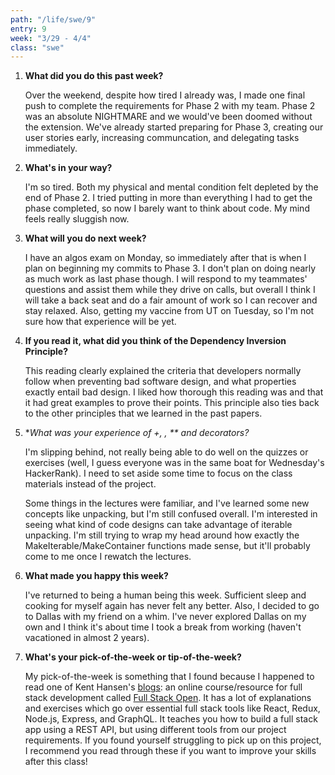 ```yaml
---
path: "/life/swe/9"
entry: 9
week: "3/29 - 4/4"
class: "swe"
---
```


1. **What did you do this past week?**

    Over the weekend, despite how tired I already was, I made one final push to complete the requirements for Phase 2 with my team. Phase 2 was an absolute NIGHTMARE and we would've been doomed without the extension. We've already started preparing for Phase 3, creating our user stories early, increasing communcation, and delegating tasks immediately.

1. **What's in your way?**

    I'm so tired. Both my physical and mental condition felt depleted by the end of Phase 2. I tried putting in more than everything I had to get the phase completed, so now I barely want to think about code. My mind feels really sluggish now.

1. **What will you do next week?**

    I have an algos exam on Monday, so immediately after that is when I plan on beginning my commits to Phase 3. I don't plan on doing nearly as much work as last phase though. I will respond to my teammates' questions and assist them while they drive on calls, but overall I think I will take a back seat and do a fair amount of work so I can recover and stay relaxed. Also, getting my vaccine from UT on Tuesday, so I'm not sure how that experience will be yet.

1. **If you read it, what did you think of the Dependency Inversion Principle?**

    This reading clearly explained the criteria that developers normally follow when preventing bad software design, and what properties exactly entail bad design. I liked how thorough this reading was and that it had great examples to prove their points. This principle also ties back to the other principles that we learned in the past papers.

1. **What was your experience of +, *, ** and decorators?**

    I'm slipping behind, not really being able to do well on the quizzes or exercises (well, I guess everyone was in the same boat for Wednesday's HackerRank). I need to set aside some time to focus on the class materials instead of the project.
    
    Some things in the lectures were familiar, and I've learned some new concepts like unpacking, but I'm still confused overall. I'm interested in seeing what kind of code designs can take advantage of iterable unpacking. I'm still trying to wrap my head around how exactly the MakeIterable/MakeContainer functions made sense, but it'll probably come to me once I rewatch the lectures.

1. **What made you happy this week?**

    I've returned to being a human being this week. Sufficient sleep and cooking for myself again has never felt any better. Also, I decided to go to Dallas with my friend on a whim. I've never explored Dallas on my own and I think it's about time I took a break from working (haven't vacationed in almost 2 years).

1. **What's your pick-of-the-week or tip-of-the-week?**

    My pick-of-the-week is something that I found because I happened to read one of Kent Hansen's [blogs](https://kenthansen98.medium.com/cs-373-spring-2021-kent-hansen-4-2d1f326ba385): an online course/resource for full stack development called [Full Stack Open](https://fullstackopen.com/en/). It has a lot of explanations and exercises which go over essential full stack tools like React, Redux, Node.js, Express, and GraphQL. It teaches you how to build a full stack app using a REST API, but using different tools from our project requirements. If you found yourself struggling to pick up on this project, I recommend you read through these if you want to improve your skills after this class!
